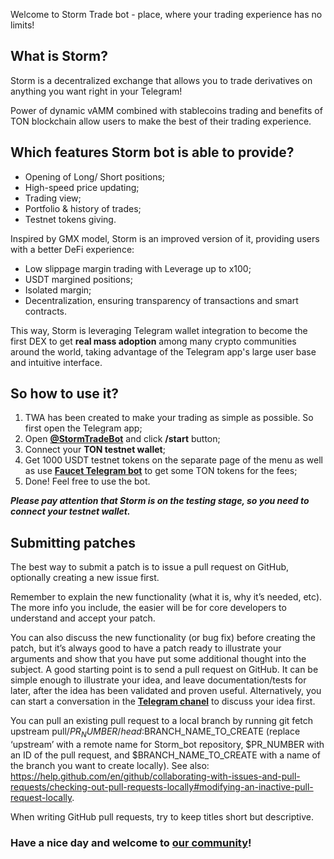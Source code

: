 Welcome to Storm Trade bot - place, where your trading experience has no limits!

## **What is Storm?**

Storm is a decentralized exchange that allows you to trade derivatives on anything you want right in your Telegram! 

Power of dynamic vAMM combined with stablecoins trading and benefits of TON blockchain allow users to make the best of their trading experience.

## **Which features Storm bot is able to provide?**

- Opening of Long/ Short positions;
- High-speed price updating;
- Trading view;
- Portfolio & history of trades;
- Testnet tokens giving.

Inspired by GMX model, Storm is an improved version of it, providing users with a better DeFi experience:

- Low slippage margin trading with Leverage up to x100;
- USDT margined positions;
- Isolated margin;
- Decentralization, ensuring transparency of transactions and smart contracts.

This way, Storm is leveraging Telegram wallet integration to become the first DEX to get **real mass adoption** among many crypto communities around the world, taking advantage of the Telegram app's large user base and intuitive interface.

## **So how to use it?**

1. TWA has been created to make your trading as simple as possible. So first open the Telegram app;
2. Open **[@StormTradeBot](https://t.me/StormTradeBot)** and click **/start** button;
3. Connect your **TON testnet wallet**;
4. Get 1000 USDT testnet tokens on the separate page of the menu as well as use **[Faucet Telegram bot](https://t.me/testgiver_ton_bot)** to get some TON tokens for the fees;
5. Done! Feel free to use the bot.

***Please pay attention that Storm is on the testing stage, so you need to connect your testnet wallet.***


## **Submitting patches**

The best way to submit a patch is to issue a pull request on GitHub, optionally creating a new issue first.

Remember to explain the new functionality (what it is, why it’s needed, etc). The more info you include, the easier will be for core developers to understand and accept your patch.

You can also discuss the new functionality (or bug fix) before creating the patch, but it’s always good to have a patch ready to illustrate your arguments and show that you have put some additional thought into the subject. A good starting point is to send a pull request on GitHub. It can be simple enough to illustrate your idea, and leave documentation/tests for later, after the idea has been validated and proven useful. Alternatively, you can start a conversation in the **[Telegram chanel](https://t.me/Storm_HACK_TON)** to discuss your idea first.

You can pull an existing pull request to a local branch by running git fetch upstream pull/$PR_NUMBER/head:$BRANCH_NAME_TO_CREATE (replace ‘upstream’ with a remote name for Storm_bot repository, $PR_NUMBER with an ID of the pull request, and $BRANCH_NAME_TO_CREATE with a name of the branch you want to create locally). See also: https://help.github.com/en/github/collaborating-with-issues-and-pull-requests/checking-out-pull-requests-locally#modifying-an-inactive-pull-request-locally.

When writing GitHub pull requests, try to keep titles short but descriptive.

### Have a nice day and welcome to [our community](https://t.me/storm_trade_fam)!
